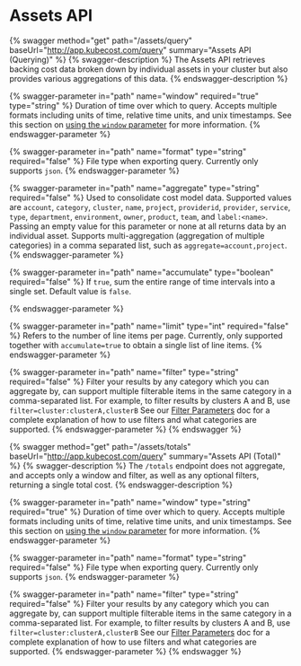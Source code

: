 # Assets API

{% swagger method="get" path="/assets/query" baseUrl="http://app.kubecost.com/query" summary="Assets API (Querying)" %}
{% swagger-description %}
The Assets API retrieves backing cost data broken down by individual assets in your cluster but also provides various aggregations of this data.
{% endswagger-description %}

{% swagger-parameter in="path" name="window" required="true" type="string" %}
Duration of time over which to query. Accepts multiple formats including units of time, relative time units, and unix timestamps. See this section on [using the `window` parameter](/apis/api-directory/api-directory.md#using-the-window-parameter) for more information.
{% endswagger-parameter %}

{% swagger-parameter in="path" name="format" type="string" required="false" %}
File type when exporting query. Currently only supports `json`.
{% endswagger-parameter %}

{% swagger-parameter in="path" name="aggregate" type="string" required="false" %}
Used to consolidate cost model data. Supported values are `account`, `category`, `cluster`, `name`, `project`, `providerid`, `provider`, `service`, `type`, `department`, `environment`, `owner`, `product`, `team`, and `label:<name>`. Passing an empty value for this parameter or none at all returns data by an individual asset. Supports multi-aggregation (aggregation of multiple categories) in a comma separated list, such as `aggregate=account,project`.
{% endswagger-parameter %}

{% swagger-parameter in="path" name="accumulate" type="boolean" required="false" %}
If `true`, sum the entire range of time intervals into a single set. Default value is `false`.

{% endswagger-parameter %}

{% swagger-parameter in="path" name="limit" type="int" required="false" %}
Refers to the number of line items per page. Currently, only supported together with `accumulate=true` to obtain a single list of line items.
{% endswagger-parameter %}

{% swagger-parameter in="path" name="filter" type="string" required="false" %}
Filter your results by any category which you can aggregate by, can support multiple filterable items in the same category in a comma-separated list. For example, to filter results by clusters A and B, use `filter=cluster:clusterA,clusterB` See our [Filter Parameters](/apis/filter-parameters.md) doc for a complete explanation of how to use filters and what categories are supported.
{% endswagger-parameter %}
{% endswagger %}


{% swagger method="get" path="/assets/totals" baseUrl="http://app.kubecost.com/query" summary="Assets API (Total)" %}
{% swagger-description %}
The `/totals` endpoint does not aggregate, and accepts only a window and filter, as well as any optional filters, returning a single total cost.
{% endswagger-description %}

{% swagger-parameter in="path" name="window" type="string" required="true" %}
Duration of time over which to query. Accepts multiple formats including units of time, relative time units, and unix timestamps. See this section on [using the `window` parameter](/apis/api-directory/api-directory.md#using-the-window-parameter) for more information.
{% endswagger-parameter %}

{% swagger-parameter in="path" name="format" type="string" required="false" %}
File type when exporting query. Currently only supports `json`.
{% endswagger-parameter %}

{% swagger-parameter in="path" name="filter" type="string" required="false" %}
Filter your results by any category which you can aggregate by, can support multiple filterable items in the same category in a comma-separated list. For example, to filter results by clusters A and B, use `filter=cluster:clusterA,clusterB` See our [Filter Parameters](/apis/filter-parameters.md) doc for a complete explanation of how to use filters and what categories are supported.
{% endswagger-parameter %}
{% endswagger %}